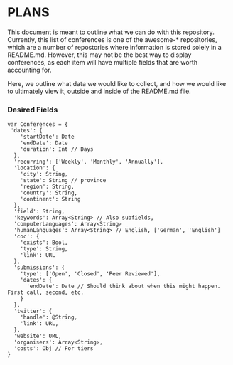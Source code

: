 # PLANS

This document is meant to outline what we can do with this repository.
Currently, this list of conferences is one of the awesome-* repositories, which
are a number of repostories where information is stored solely in a README.md.
However, this may not be the best way to display conferences, as each item will
have multiple fields that are worth accounting for.

Here, we outline what data we would like to collect, and how we would like to
ultimately view it, outside and inside of the README.md file.

### Desired Fields

```
var Conferences = {
 'dates': {
    'startDate': Date
    'endDate': Date
    'duration': Int // Days
  },
  'recurring': ['Weekly', 'Monthly', 'Annually'],
  'location': {
    'city': String,
    'state': String // province
    'region': String,
    'country': String,
    'continent': String
  },
  'field': String,
  'keywords': Array<String> // Also subfields,
  'computerLanguages': Array<String>
  'humanLanguages': Array<String> // English, ['German', 'English']
  'coc': {
    'exists': Bool,
    'type': String,
    'link': URL
  },
  'submissions': { 
    'type': ['Open', 'Closed', 'Peer Reviewed'],
    'dates': {
      'endDate': Date // Should think about when this might happen. First call, second, etc.
    }
  },
  'twitter': {
    'handle': @String,
    'link': URL,
  },
  'website': URL,
  'organisers': Array<String>,
  'costs': Obj // For tiers
}
```